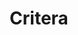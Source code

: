 ---
  title: Critera
  description: A final project for the Empowerment Technology course. It is a markdown-based blog using SvelteKit, featuring a blazing-fast loading speeds.
  imageURL: projects/bg/Critera.png
  imageAlt: EMPOTEK Final Project
---